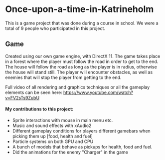 # Once-upon-a-time-in-Katrineholm
This is a game project that was done during a course in school. We were a total of 9 people who participated in this project.

## Game
Created using our own game engine, with DirectX 11. The game takes place in a forest where the player must follow the road in order to get to the end. The house will follow the road as long as the player is in radius, otherwise the house will stand still. The player will encounter obstacles, as well as enemies that will stop the player from getting to the end. 

Full video of all rendering and graphics techniques or all the gameplay elements can be seen here: https://www.youtube.com/watch?v=FV2sTs9ZubU

#### My contributions to this project:
- Sprite interactions with mouse in main menu etc. 
- Music and sound effects with xAudio2
- Different gameplay conditions for players different gamebars when picking them up [food, health and fuel]
- Particle systems on both GPU and CPU
- A bunch of models that behave as pickups for health, food and fuel. 
- Did the animations for the enemy "Charger" in the game
